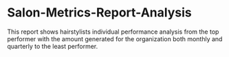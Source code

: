 # Salon-Metrics-Report-Analysis
This report shows hairstylists individual performance analysis from the top performer with the amount generated for the organization both monthly and quarterly to the least performer.
